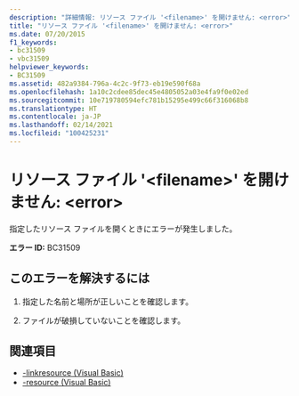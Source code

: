 ```yaml
---
description: "詳細情報: リソース ファイル '<filename>' を開けません: <error>"
title: "リソース ファイル '<filename>' を開けません: <error>"
ms.date: 07/20/2015
f1_keywords:
- bc31509
- vbc31509
helpviewer_keywords:
- BC31509
ms.assetid: 482a9384-796a-4c2c-9f73-eb19e590f68a
ms.openlocfilehash: 1a10c2cdee85dec45e4805052a03e4fa9f0e02ed
ms.sourcegitcommit: 10e719780594efc781b15295e499c66f316068b8
ms.translationtype: HT
ms.contentlocale: ja-JP
ms.lasthandoff: 02/14/2021
ms.locfileid: "100425231"
---
```

# <a name="unable-to-open-resource-file-filename-error"></a>リソース ファイル '\<filename>' を開けません: \<error>

指定したリソース ファイルを開くときにエラーが発生しました。  
  
 **エラー ID:** BC31509  
  
## <a name="to-correct-this-error"></a>このエラーを解決するには  
  
1. 指定した名前と場所が正しいことを確認します。  
  
2. ファイルが破損していないことを確認します。  
  
## <a name="see-also"></a>関連項目

- [-linkresource (Visual Basic)](../reference/command-line-compiler/linkresource.md)
- [-resource (Visual Basic)](../reference/command-line-compiler/resource.md)

